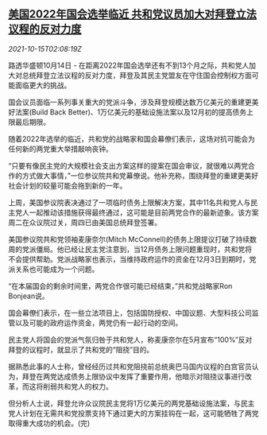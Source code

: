 <!--1634265063000-->
[美国2022年国会选举临近 共和党议员加大对拜登立法议程的反对力度](https://cn.reuters.com/article/us-congress-election-republican-1015-idCNKBS2H505R)
------

<div><i>2021-10-15T02:08:19Z</i></div><p>路透华盛顿10月14日 - 在距离2022年国会选举还有不到13个月之际，共和党人加大对总统拜登立法议程的反对力度，拜登及其民主党盟友在守住国会控制权方面可能面临更大的挑战。</p><p>国会议员面临一系列事关重大的党派斗争，涉及拜登规模达数万亿美元的重建更美好法案(Build Back Better)、1万亿美元的基础设施法案以及12月初的提高债务上限最后期限。</p><p>随着2022年选举的临近，共和党的战略家和国会幕僚们表示，这场对抗可能会为任何新的两党重大举措敲响丧钟。</p><p>“只要有像民主党的大规模社会支出方案这样的提案在国会审议，就很难以两党合作的方式做大事情，”一位参议院共和党幕僚说。他补充称，围绕拜登的重建更美好社会计划的较量可能会拖到新的一年。</p><p>上周，美国参议院表决通过了一项临时债务上限解决方案，其中11名共和党人与民主党人一起推动该措施获得最终通过，这可能是目前两党合作的最新迹象。该方案周二在众议院过关，周四已由美国总统拜登签署。</p><p>美国参议院共和党领袖麦康奈尔(Mitch McConnell)的债务上限提议打破了持续数周的党派僵局。他已经让民主党注意到，当12月债务上限问题重现时，共和党将不会提供帮助。党派战略家也表示，当维持政府运作的资金在12月3日到期时，党派关系也可能成为一个问题。</p><p>“在本届国会的剩余时间里，两党合作很可能已经结束，”共和党战略家Ron Bonjean说。</p><p>国会幕僚们表示，在一些立法项目上，包括国防授权、中国议题、大型科技公司监管以及可能的政府运作资金，两党仍有一起行动的空间。</p><p>民主党人将国会的党派气氛归咎于共和党人，称麦康奈尔在5月宣布“100%”反对拜登的议程时，就显示了共和党的“阻挠”目的。</p><p>据熟悉此事的人士称，曾经经历过共和党阻挠前总统奥巴马国内议程的白宫官员认为，拜登在两党达成债务上限协议中发挥了重要作用，他暗示对阻挠议事进行改革，而这将削弱共和党人的权力。</p><p>但分析人士说，拜登允许众议院民主党将1万亿美元的两党基础设施法案，与民主党人计划在无需共和党投票支持下通过更大的方案挂钩在一起，这可能牺牲了两党取得重大成功的机会。(完)</p>
